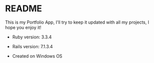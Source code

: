 # README

This is my Portfolio App, I'll try to keep it updated with all my projects, I hope you enjoy it!

* Ruby version: 3.3.4

* Rails version: 7.1.3.4

* Created on Windows OS
